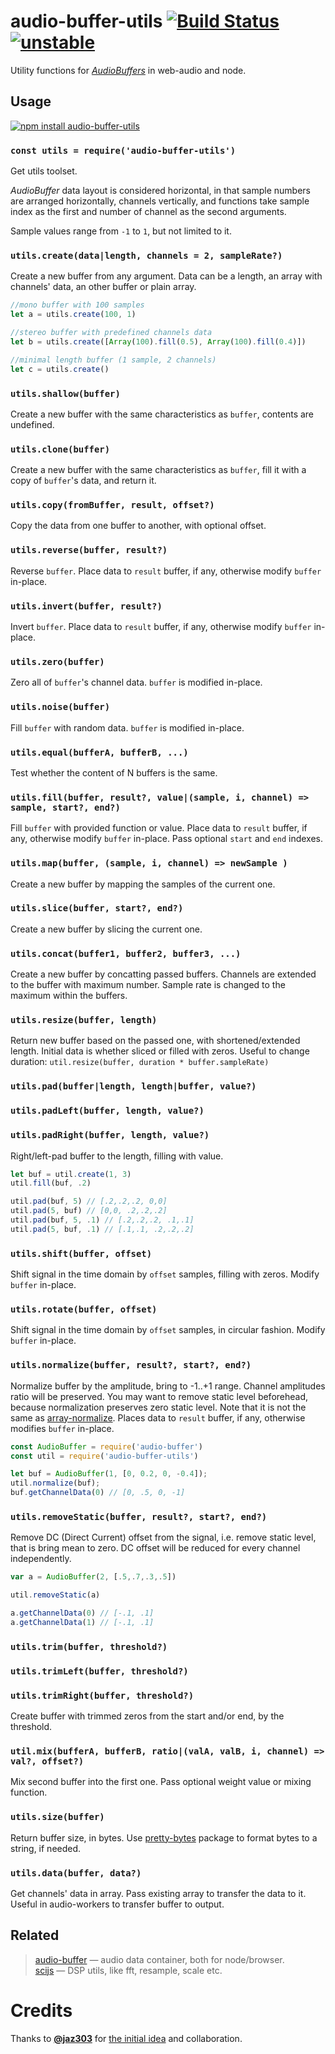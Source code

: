 # audio-buffer-utils [![Build Status](https://travis-ci.org/audiojs/audio-buffer-utils.svg?branch=master)](https://travis-ci.org/audiojs/audio-buffer-utils) [![unstable](http://badges.github.io/stability-badges/dist/unstable.svg)](http://github.com/badges/stability-badges)

Utility functions for [_AudioBuffers_](https://github.com/audiojs/audio-buffer) in web-audio and node.

## Usage

[![npm install audio-buffer-utils](https://nodei.co/npm/audio-buffer-utils.png?mini=true)](https://npmjs.org/package/audio-buffer-utils/)

### `const utils = require('audio-buffer-utils')`
Get utils toolset.

_AudioBuffer_ data layout is considered horizontal, in that sample numbers are arranged horizontally, channels vertically, and functions take sample index as the first and number of channel as the second arguments.

Sample values range from `-1` to `1`, but not limited to it.

### `utils.create(data|length, channels = 2, sampleRate?)`
Create a new buffer from any argument.
Data can be a length, an array with channels' data, an other buffer or plain array.

```js
//mono buffer with 100 samples
let a = utils.create(100, 1)

//stereo buffer with predefined channels data
let b = utils.create([Array(100).fill(0.5), Array(100).fill(0.4)])

//minimal length buffer (1 sample, 2 channels)
let c = utils.create()
```

### `utils.shallow(buffer)`
Create a new buffer with the same characteristics as `buffer`, contents are undefined.

### `utils.clone(buffer)`
Create a new buffer with the same characteristics as `buffer`, fill it with a copy of `buffer`'s data, and return it.

### `utils.copy(fromBuffer, result, offset?)`
Copy the data from one buffer to another, with optional offset.

### `utils.reverse(buffer, result?)`
Reverse `buffer`. Place data to `result` buffer, if any, otherwise modify `buffer` in-place.

### `utils.invert(buffer, result?)`
Invert `buffer`. Place data to `result` buffer, if any, otherwise modify `buffer` in-place.

### `utils.zero(buffer)`
Zero all of `buffer`'s channel data. `buffer` is modified in-place.

### `utils.noise(buffer)`
Fill `buffer` with random data. `buffer` is modified in-place.

### `utils.equal(bufferA, bufferB, ...)`
Test whether the content of N buffers is the same.

### `utils.fill(buffer, result?, value|(sample, i, channel) => sample, start?, end?)`
Fill `buffer` with provided function or value.
Place data to `result` buffer, if any, otherwise modify `buffer` in-place.
Pass optional `start` and `end` indexes.

### `utils.map(buffer, (sample, i, channel) => newSample )`
Create a new buffer by mapping the samples of the current one.

### `utils.slice(buffer, start?, end?)`
Create a new buffer by slicing the current one.

### `utils.concat(buffer1, buffer2, buffer3, ...)`
Create a new buffer by concatting passed buffers.
Channels are extended to the buffer with maximum number.
Sample rate is changed to the maximum within the buffers.

### `utils.resize(buffer, length)`
Return new buffer based on the passed one, with shortened/extended length.
Initial data is whether sliced or filled with zeros.
Useful to change duration: `util.resize(buffer, duration * buffer.sampleRate)`

### `utils.pad(buffer|length, length|buffer, value?)`
### `utils.padLeft(buffer, length, value?)`
### `utils.padRight(buffer, length, value?)`
Right/left-pad buffer to the length, filling with value.

```js
let buf = util.create(1, 3)
util.fill(buf, .2)

util.pad(buf, 5) // [.2,.2,.2, 0,0]
util.pad(5, buf) // [0,0, .2,.2,.2]
util.pad(buf, 5, .1) // [.2,.2,.2, .1,.1]
util.pad(5, buf, .1) // [.1,.1, .2,.2,.2]
```

### `utils.shift(buffer, offset)`
Shift signal in the time domain by `offset` samples, filling with zeros.
Modify `buffer` in-place.

### `utils.rotate(buffer, offset)`
Shift signal in the time domain by `offset` samples, in circular fashion.
Modify `buffer` in-place.

### `utils.normalize(buffer, result?, start?, end?)`
Normalize buffer by the amplitude, bring to -1..+1 range. Channel amplitudes ratio will be preserved. You may want to remove static level beforehead, because normalization preserves zero static level. Note that it is not the same as [array-normalize](https://github.com/dfcreative/array-noramalize).
Places data to `result` buffer, if any, otherwise modifies `buffer` in-place.

```js
const AudioBuffer = require('audio-buffer')
const util = require('audio-buffer-utils')

let buf = AudioBuffer(1, [0, 0.2, 0, -0.4]);
util.normalize(buf);
buf.getChannelData(0) // [0, .5, 0, -1]
```

### `utils.removeStatic(buffer, result?, start?, end?)`
Remove DC (Direct Current) offset from the signal, i.e. remove static level, that is bring mean to zero. DC offset will be reduced for every channel independently.

```js
var a = AudioBuffer(2, [.5,.7,.3,.5])

util.removeStatic(a)

a.getChannelData(0) // [-.1, .1]
a.getChannelData(1) // [-.1, .1]
```

### `utils.trim(buffer, threshold?)`
### `utils.trimLeft(buffer, threshold?)`
### `utils.trimRight(buffer, threshold?)`
Create buffer with trimmed zeros from the start and/or end, by the threshold.

### `util.mix(bufferA, bufferB, ratio|(valA, valB, i, channel) => val?, offset?)`
Mix second buffer into the first one. Pass optional weight value or mixing function.

### `utils.size(buffer)`
Return buffer size, in bytes. Use [pretty-bytes](https://npmjs.org/package/pretty-bytes) package to format bytes to a string, if needed.

### `utils.data(buffer, data?)`
Get channels' data in array. Pass existing array to transfer the data to it.
Useful in audio-workers to transfer buffer to output.


## Related

> [audio-buffer](https://github.com/audio-lab/buffer) — audio data container, both for node/browser.<br/>
> [scijs](https://github.com/scijs) — DSP utils, like fft, resample, scale etc.

# Credits

Thanks to [**@jaz303**](https://github.com/jaz303/) for [the initial idea](https://github.com/jaz303/audio-buffer-utils) and collaboration.
